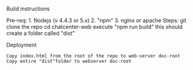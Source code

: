 Build instructions

Pre-req:
    1. Nodejs (v 4.4.3 or 5.x)
    2. "npm"
    3. nginx or apache
Steps:
    git clone the repo
    cd chatcenter-web
    execute "npm run build"
        this should create a folder called "dist"

Deployment

    Copy index.html from the root of the repo to web-server doc-root
    Copy entire "dist"folder to webserver doc-root
